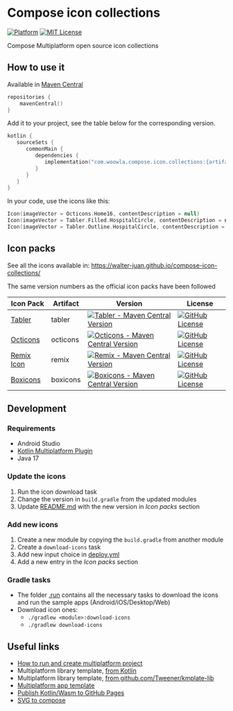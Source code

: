 # Compose icon collections

[![Platform](https://img.shields.io/badge/Platform-ComposeMultiplatform-brightgreen.svg)]()
[![MIT License](https://img.shields.io/github/license/walter-juan/compose-icon-collections)](LICENSE)

Compose Multiplatform open source icon collections

## How to use it

Available in [Maven Central](https://central.sonatype.com/namespace/com.woowla.compose.icon.collections)

```kotlin
repositories {
    mavenCentral()
}
```

Add it to your project, see the table below for the corresponding version.

```kotlin
kotlin {
   sourceSets {
      commonMain {
         dependencies {
            implementation("com.woowla.compose.icon.collections:{artifact}:{version}")
         }
      }
   }
}
```

In your code, use the icons like this:

```kotlin
Icon(imageVector = Octicons.Home16, contentDescription = null)
Icon(imageVector = Tabler.Filled.HospitalCircle, contentDescription = null)
Icon(imageVector = Tabler.Outline.HospitalCircle, contentDescription = null)
```

## Icon packs

See all the icons available in: https://walter-juan.github.io/compose-icon-collections/


The same version numbers as the official icon packs have been followed

| Icon Pack                                               | Artifact | Version                                                                                                                      | License                                                                             |
|---------------------------------------------------------|----------|------------------------------------------------------------------------------------------------------------------------------|-------------------------------------------------------------------------------------|
| [Tabler](https://github.com/tabler/tabler-icons)        | tabler   | [![Tabler - Maven Central Version](https://img.shields.io/maven-central/v/com.woowla.compose.icon.collections/tabler)]()     | [![GitHub License](https://img.shields.io/github/license/tabler/tabler-icons)]()    |
| [Octicons](https://github.com/primer/octicons)          | octicons | [![Octicons - Maven Central Version](https://img.shields.io/maven-central/v/com.woowla.compose.icon.collections/octicons)]() | [![GitHub License](https://img.shields.io/github/license/primer/octicons)]()        |
| [Remix Icon](https://github.com/Remix-Design/RemixIcon) | remix    | [![Remix - Maven Central Version](https://img.shields.io/maven-central/v/com.woowla.compose.icon.collections/remix)]()       | [![GitHub License](https://img.shields.io/github/license/Remix-Design/RemixIcon)]() |
| [Boxicons](https://github.com/atisawd/boxicons)         | boxicons | [![Boxicons - Maven Central Version](https://img.shields.io/maven-central/v/com.woowla.compose.icon.collections/boxicons)]() | [![GitHub License](https://img.shields.io/github/license/atisawd/boxicons)]()       |

## Development

### Requirements

- Android Studio
- [Kotlin Multiplatform Plugin](https://plugins.jetbrains.com/plugin/14936-kotlin-multiplatform)
- Java 17

### Update the icons

1. Run the icon download task
2. Change the version in `build.gradle` from the updated modules
3. Update [README.md](README.md) with the new version in *Icon packs* section

### Add new icons

1. Create a new module by copying the `build.gradle` from another module
2. Create a `download-icons` task
3. Add new input choice in [deploy.yml](.github/workflows/publish.yml)
4. Add a new entry in the *Icon packs* section

### Gradle tasks

- The folder [.run](.run) contains all the necessary tasks to download the icons and run the sample apps (Android/iOS/Desktop/Web)
- Download icon ones:
  - `./gradlew <module>:download-icons`
  - `./gradlew download-icons`

## Useful links

- [How to run and create multiplatform project](https://www.jetbrains.com/help/kotlin-multiplatform-dev/compose-multiplatform-create-first-app.html)
- Multiplatform library template, [from Kotlin](https://github.com/Kotlin/multiplatform-library-template)
- Multiplatform library template, [from github.com/Tweener/kmplate-lib](https://github.com/Tweener/kmplate-lib)
- [Multiplatform app template](https://kmp.jetbrains.com/)
- [Publish Kotlin/Wasm to GitHub Pages](https://kotlinlang.org/docs/wasm-get-started.html#publish-on-github-pages)
- [SVG to compose](https://github.com/DevSrSouza/svg-to-compose)
